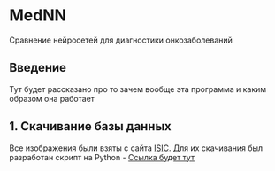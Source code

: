 # MedNN
Сравнение нейросетей для диагностики онкозаболеваний

## Введение 
Тут будет рассказано про то зачем вообще эта программа и каким образом она работает 

## 1. Скачивание базы данных 
Все изображения были взяты с сайта [ISIC](https://www.isic-archive.com).
Для их скачивания был разработан скрипт на Python - [Ссылка будет тут](www.google.com)